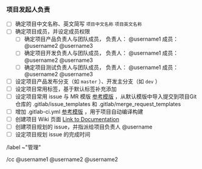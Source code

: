 ### 项目发起人负责

- [ ] 确定项目中文名称、英文简写  `项目中文名称` `项目英文名称`
- [ ] 确定项目成员，并设定成员权限
  - [ ] 确定项目产品负责人与团队成员， 负责人： @username1 成员： @username2 @username3
  - [ ] 确定项目开发负责人与团队成员， 负责人： @username1 成员： @username2 @username3
  - [ ] 确定项目测试负责人与团队成员， 负责人： @username1 成员： @username2 @username3
- [ ] 设定项目产品发布分支（如 `master` ）、开发主分支（如 `dev` ）
- [ ] 设定项目常用标签，基于默认标签补充添加
- [ ] 设定项目常用 issue 与 MR 模版 [参考模版](https://isrc.iscas.ac.cn/gitlab/platforms/portal/tree/master/.gitlab) ，从默认模版中导入提交到项目Git仓库的 .gitlab/issue_templates 和 .gitlab/merge_request_templates    
- [ ] 增加 .gitlab-ci.yml [参考模版](https://isrc.iscas.ac.cn/gitlab/platforms/portal/blob/master/.gitlab-ci.yml) ，用于项目自动编译构建 
- [ ] 创建项目 Wiki 页面 [Link to Documentation](documentation)
- [ ] 创建项目规划的 issue，并指派给项目负责人 @username
- [ ] 设定项目规划 issue 的完成时间

/label ~"管理"

/cc @username1 @username2 @username2
